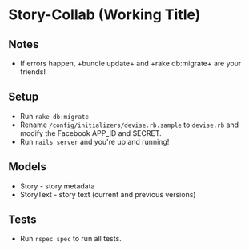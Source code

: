 Story-Collab (Working Title)
============================

Notes
-----

* If errors happen, +bundle update+ and +rake db:migrate+ are your friends!

Setup
-----
* Run `rake db:migrate`
* Rename `/config/initializers/devise.rb.sample` to `devise.rb` and modify the Facebook APP_ID and SECRET.
* Run `rails server` and you're up and running!

Models
------
* Story - story metadata
* StoryText - story text (current and previous versions)

Tests
-----
* Run `rspec spec` to run all tests.
